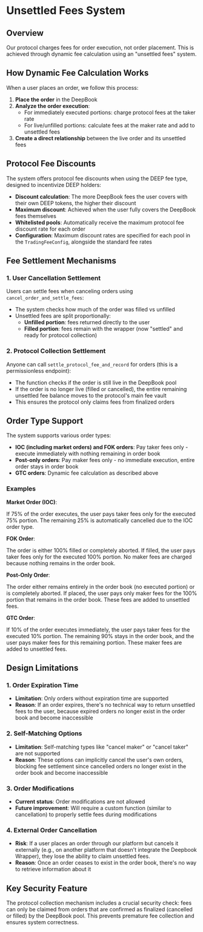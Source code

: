# Unsettled Fees System

## Overview

Our protocol charges fees for order execution, not order placement. This is achieved through dynamic fee calculation using an "unsettled fees" system.

## How Dynamic Fee Calculation Works

When a user places an order, we follow this process:

1. **Place the order** in the DeepBook
2. **Analyze the order execution**:
   - For immediately executed portions: charge protocol fees at the taker rate
   - For live/unfilled portions: calculate fees at the maker rate and add to unsettled fees
3. **Create a direct relationship** between the live order and its unsettled fees

## Protocol Fee Discounts

The system offers protocol fee discounts when using the DEEP fee type, designed to incentivize DEEP holders:

- **Discount calculation**: The more DeepBook fees the user covers with their own DEEP tokens, the higher their discount
- **Maximum discount**: Achieved when the user fully covers the DeepBook fees themselves
- **Whitelisted pools**: Automatically receive the maximum protocol fee discount rate for each order
- **Configuration**: Maximum discount rates are specified for each pool in the `TradingFeeConfig`, alongside the standard fee rates

## Fee Settlement Mechanisms

### 1. User Cancellation Settlement

Users can settle fees when canceling orders using `cancel_order_and_settle_fees`:

- The system checks how much of the order was filled vs unfilled
- Unsettled fees are split proportionally:
  - **Unfilled portion**: fees returned directly to the user
  - **Filled portion**: fees remain with the wrapper (now "settled" and ready for protocol collection)

### 2. Protocol Collection Settlement

Anyone can call `settle_protocol_fee_and_record` for orders (this is a permissionless endpoint):

- The function checks if the order is still live in the DeepBook pool
- If the order is no longer live (filled or cancelled), the entire remaining unsettled fee balance moves to the protocol's main fee vault
- This ensures the protocol only claims fees from finalized orders

## Order Type Support

The system supports various order types:

- **IOC (including market orders) and FOK orders**: Pay taker fees only - execute immediately with nothing remaining in order book
- **Post-only orders**: Pay maker fees only - no immediate execution, entire order stays in order book
- **GTC orders**: Dynamic fee calculation as described above

### Examples

**Market Order (IOC)**:

If 75% of the order executes, the user pays taker fees only for the executed 75% portion. The remaining 25% is automatically cancelled due to the IOC order type.

**FOK Order**:

The order is either 100% filled or completely aborted. If filled, the user pays taker fees only for the executed 100% portion. No maker fees are charged because nothing remains in the order book.

**Post-Only Order**:

The order either remains entirely in the order book (no executed portion) or is completely aborted. If placed, the user pays only maker fees for the 100% portion that remains in the order book. These fees are added to unsettled fees.

**GTC Order**:

If 10% of the order executes immediately, the user pays taker fees for the executed 10% portion. The remaining 90% stays in the order book, and the user pays maker fees for this remaining portion. These maker fees are added to unsettled fees.

## Design Limitations

### 1. Order Expiration Time

- **Limitation**: Only orders without expiration time are supported
- **Reason**: If an order expires, there's no technical way to return unsettled fees to the user, because expired orders no longer exist in the order book and become inaccessible

### 2. Self-Matching Options

- **Limitation**: Self-matching types like "cancel maker" or "cancel taker" are not supported
- **Reason**: These options can implicitly cancel the user's own orders, blocking fee settlement since cancelled orders no longer exist in the order book and become inaccessible

### 3. Order Modifications

- **Current status**: Order modifications are not allowed
- **Future improvement**: Will require a custom function (similar to cancellation) to properly settle fees during modifications

### 4. External Order Cancellation

- **Risk**: If a user places an order through our platform but cancels it externally (e.g., on another platform that doesn't integrate the Deepbook Wrapper), they lose the ability to claim unsettled fees.
- **Reason**: Once an order ceases to exist in the order book, there's no way to retrieve information about it

## Key Security Feature

The protocol collection mechanism includes a crucial security check: fees can only be claimed from orders that are confirmed as finalized (cancelled or filled) by the DeepBook pool. This prevents premature fee collection and ensures system correctness.
